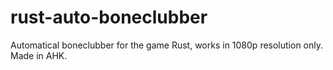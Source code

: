 # rust-auto-boneclubber
Automatical boneclubber for the game Rust, works in 1080p resolution only. Made in AHK.
